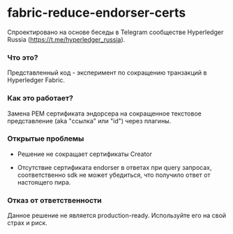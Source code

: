 # fabric-reduce-endorser-certs

Спроектировано на основе беседы в Telegram сообществе Hyperledger Russia (https://t.me/hyperledger_russia).

### Что это?
Представленный код - эксперимент по сокращению транзакций в Hyperledger Fabric.

### Как это работает?
Замена PEM сертификата эндорсера на сокращенное текстовое представление (aka "ссылка" или "id") через плагины.

### Открытые проблемы
- Решение не сокращает сертификаты Creator

- Отсутствие сертификата endorser в ответах при query запросах, соответственно sdk не может убедиться, что получило ответ от настоящего пира.

### Отказ от ответственности
Данное решение не является production-ready. 
Используйте его на свой страх и риск.
